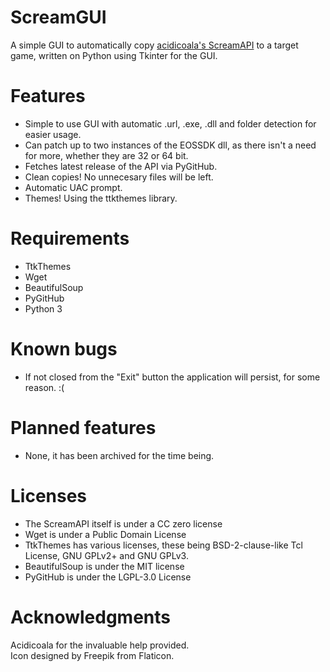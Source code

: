 # ScreamGUI
A simple GUI to automatically copy [acidicoala's ScreamAPI](https://github.com/acidicoala/ScreamAPI) to a target game, written on Python using Tkinter for the GUI.

# Features
- Simple to use GUI with automatic .url, .exe, .dll and folder detection for easier usage.
- Can patch up to two instances of the EOSSDK dll, as there isn't a need for more, whether they are 32 or 64 bit. 
- Fetches latest release of the API via PyGitHub.
- Clean copies! No unnecesary files will be left.
- Automatic UAC prompt.
- Themes! Using the ttkthemes library.

# Requirements
- TtkThemes
- Wget
- BeautifulSoup
- PyGitHub
- Python 3

# Known bugs
- If not closed from the "Exit" button the application will persist, for some reason. :(

# Planned features
- None, it has been archived for the time being.

# Licenses 
- The ScreamAPI itself is under a CC zero license 
- Wget is under a Public Domain License 
- TtkThemes has various licenses, these being  BSD-2-clause-like Tcl License, GNU GPLv2+ and GNU GPLv3. 
- BeautifulSoup is under the MIT license 
- PyGitHub is under the LGPL-3.0 License

# Acknowledgments
Acidicoala for the invaluable help provided.<br />
Icon designed by Freepik from Flaticon.

